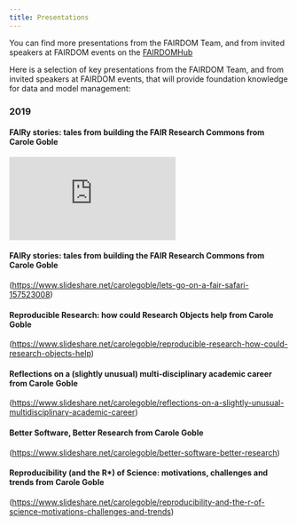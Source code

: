 ```yaml
---
title: Presentations
---
```



You can find more presentations from the FAIRDOM Team, and from invited speakers at FAIRDOM events on the [FAIRDOMHub](https://www.fairdomhub.org/projects/19/presentations)

Here is a selection of key presentations from the FAIRDOM Team, and from invited speakers at FAIRDOM events, that will provide foundation knowledge for data and model management:

### 2019

#### FAIRy stories: tales from building the FAIR Research Commons from Carole Goble

<iframe class="you-tube" src="https://www.slideshare.net/carolegoble/fairy-stories-tales-from-building-the-fair-research-commons" frameborder="0" allowfullscreen></iframe>


#### FAIRy stories: tales from building the FAIR Research Commons from Carole Goble

(https://www.slideshare.net/carolegoble/lets-go-on-a-fair-safari-157523008)

#### Reproducible Research: how could Research Objects help from Carole Goble

(https://www.slideshare.net/carolegoble/reproducible-research-how-could-research-objects-help)

#### Reflections on a (slightly unusual) multi-disciplinary academic career from Carole Goble

(https://www.slideshare.net/carolegoble/reflections-on-a-slightly-unusual-multidisciplinary-academic-career)

#### Better Software, Better Research from Carole Goble

(https://www.slideshare.net/carolegoble/better-software-better-research)

#### Reproducibility (and the R*) of Science: motivations, challenges and trends from Carole Goble

(https://www.slideshare.net/carolegoble/reproducibility-and-the-r-of-science-motivations-challenges-and-trends)

